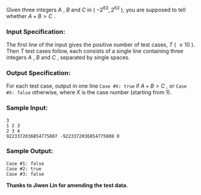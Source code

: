 <!-- Title
A+B and C (64bit) (20)
-->
Given three integers $A$ , $B$ and $C$ in ( $-2^{63}, 2^{63}$ ), you are
supposed to tell whether $A+B > C$ .

### Input Specification:

The first line of the input gives the positive number of test cases, $T$ (
$\le 10$ ). Then $T$ test cases follow, each consists of a single line
containing three integers $A$ , $B$ and $C$ , separated by single spaces.

### Output Specification:

For each test case, output in one line `Case #X: true` if $A+B>C$ , or `Case
#X: false` otherwise, where $X$ is the case number (starting from 1).

### Sample Input:

    
    
    3
    1 2 3
    2 3 4
    9223372036854775807 -9223372036854775808 0

### Sample Output:

    
    
    Case #1: false
    Case #2: true
    Case #3: false

**Thanks to Jiwen Lin for amending the test data.**

